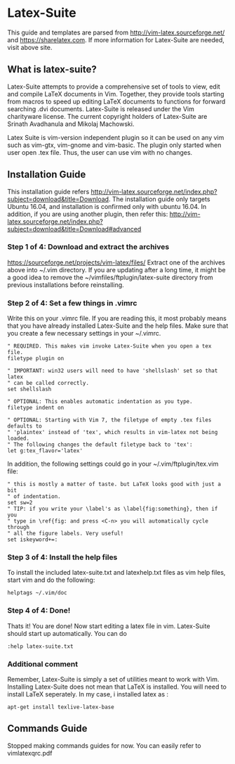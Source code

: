 # Latex-Suite
This guide and templates are parsed from http://vim-latex.sourceforge.net/ and https://sharelatex.com.
If more information for Latex-Suite are needed, visit above site.

## What is latex-suite?
Latex-Suite attempts to provide a comprehensive set of tools to view, edit and compile LaTeX documents in Vim. Together, they provide tools starting from macros to speed up editing LaTeX documents to functions for forward searching .dvi documents. Latex-Suite is released under the Vim charityware license. The current copyright holders of Latex-Suite are Srinath Avadhanula and Mikolaj Machowski.

Latex Suite is vim-version independent plugin so it can be used on any vim such as vim-gtx, vim-gnome and vim-basic.
The plugin only started when user open .tex file. Thus, the user can use vim with no changes.

## Installation Guide
This installation guide refers http://vim-latex.sourceforge.net/index.php?subject=download&title=Download. The installation guide only targets Ubuntu 16.04, and installation is confirmed only with ubuntu 16.04. In addition, if you are using another plugin, then refer this: http://vim-latex.sourceforge.net/index.php?subject=download&title=Download#advanced

### Step 1 of 4: Download and extract the archives
https://sourceforge.net/projects/vim-latex/files/
Extract one of the archives above into ~/.vim directory.
If you are updating after a long time, it might be a good idea to remove the ~/vimfiles/ftplugin/latex-suite directory from previous installations before reinstalling.

### Step 2 of 4: Set a few things in .vimrc
Write this on your .vimrc file.
If you are reading this, it most probably means that you have already installed Latex-Suite and the help files.
Make sure that you create a few necessary settings in your ~/.vimrc.

```
" REQUIRED. This makes vim invoke Latex-Suite when you open a tex file.
filetype plugin on

" IMPORTANT: win32 users will need to have 'shellslash' set so that latex
" can be called correctly.
set shellslash

" OPTIONAL: This enables automatic indentation as you type.
filetype indent on

" OPTIONAL: Starting with Vim 7, the filetype of empty .tex files defaults to
" 'plaintex' instead of 'tex', which results in vim-latex not being loaded.
" The following changes the default filetype back to 'tex':
let g:tex_flavor='latex'
```

In addition, the following settings could go in your ~/.vim/ftplugin/tex.vim file:

```
" this is mostly a matter of taste. but LaTeX looks good with just a bit
" of indentation.
set sw=2
" TIP: if you write your \label's as \label{fig:something}, then if you
" type in \ref{fig: and press <C-n> you will automatically cycle through
" all the figure labels. Very useful!
set iskeyword+=:
```

### Step 3 of 4: Install the help files
To install the included latex-suite.txt and latexhelp.txt files as vim help files, start vim and do the following:

``helptags ~/.vim/doc``

### Step 4 of 4: Done!
Thats it! You are done! Now start editing a latex file in vim. Latex-Suite should start up automatically. You can do

``:help latex-suite.txt``

### Additional comment
Remember, Latex-Suite is simply a set of utilities meant to work with Vim. Installing Latex-Suite does not mean that LaTeX is installed. You will need to install LaTeX seperately. In my case, i installed latex as :
```
apt-get install texlive-latex-base
```

## Commands Guide
Stopped making commands guides for now. You can easily refer to vimlatexqrc.pdf 
